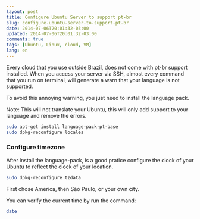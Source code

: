 ```yaml
---
layout: post
title: Configure Ubuntu Server to support pt-br
slug: configure-ubuntu-server-to-support-pt-br
date: 2014-07-06T20:01:32-03:00
updated: 2014-07-06T20:01:32-03:00
comments: true
tags: [Ubuntu, Linux, cloud, VM]
lang: en
---
```


Every cloud that you use outside Brazil, does not come with pt-br support installed.
When you access your server via SSH, almost every command that you run on terminal,
will generate a warn that your language is not supported.

<!-- more -->

To avoid this annoying warning, you just need to install the language pack.

Note: This will not translate your Ubuntu, this will only add support to your
language and remove the errors.

```bash
sudo apt-get install language-pack-pt-base
sudo dpkg-reconfigure locales
```

### Configure timezone

After install the language-pack, is a good pratice configure the clock of
your Ubuntu to reflect the clock of your
location.

```bash
sudo dpkg-reconfigure tzdata
```

First chose America, then São Paulo, or your own city.

You can verify the current time by run the command:

```bash
date
```
